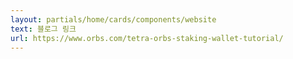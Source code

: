 ```yaml
---
layout: partials/home/cards/components/website
text: 블로그 링크
url: https://www.orbs.com/tetra-orbs-staking-wallet-tutorial/
---
```

